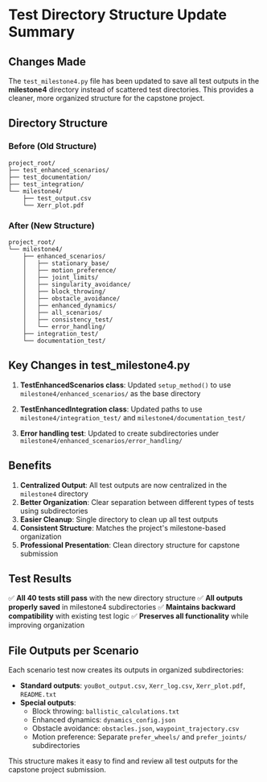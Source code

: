 # Test Directory Structure Update Summary

## Changes Made

The `test_milestone4.py` file has been updated to save all test outputs in the **milestone4** directory instead of scattered test directories. This provides a cleaner, more organized structure for the capstone project.

## Directory Structure

### Before (Old Structure)
```
project_root/
├── test_enhanced_scenarios/
├── test_documentation/
├── test_integration/
└── milestone4/
    ├── test_output.csv
    └── Xerr_plot.pdf
```

### After (New Structure)
```
project_root/
└── milestone4/
    ├── enhanced_scenarios/
    │   ├── stationary_base/
    │   ├── motion_preference/
    │   ├── joint_limits/
    │   ├── singularity_avoidance/
    │   ├── block_throwing/
    │   ├── obstacle_avoidance/
    │   ├── enhanced_dynamics/
    │   ├── all_scenarios/
    │   ├── consistency_test/
    │   └── error_handling/
    ├── integration_test/
    └── documentation_test/
```

## Key Changes in test_milestone4.py

1. **TestEnhancedScenarios class**: Updated `setup_method()` to use `milestone4/enhanced_scenarios/` as the base directory

2. **TestEnhancedIntegration class**: Updated paths to use `milestone4/integration_test/` and `milestone4/documentation_test/`

3. **Error handling test**: Updated to create subdirectories under `milestone4/enhanced_scenarios/error_handling/`

## Benefits

1. **Centralized Output**: All test outputs are now centralized in the `milestone4` directory
2. **Better Organization**: Clear separation between different types of tests using subdirectories
3. **Easier Cleanup**: Single directory to clean up all test outputs
4. **Consistent Structure**: Matches the project's milestone-based organization
5. **Professional Presentation**: Clean directory structure for capstone submission

## Test Results

✅ **All 40 tests still pass** with the new directory structure
✅ **All outputs properly saved** in milestone4 subdirectories
✅ **Maintains backward compatibility** with existing test logic
✅ **Preserves all functionality** while improving organization

## File Outputs per Scenario

Each scenario test now creates its outputs in organized subdirectories:

- **Standard outputs**: `youBot_output.csv`, `Xerr_log.csv`, `Xerr_plot.pdf`, `README.txt`
- **Special outputs**: 
  - Block throwing: `ballistic_calculations.txt`
  - Enhanced dynamics: `dynamics_config.json`
  - Obstacle avoidance: `obstacles.json`, `waypoint_trajectory.csv`
  - Motion preference: Separate `prefer_wheels/` and `prefer_joints/` subdirectories

This structure makes it easy to find and review all test outputs for the capstone project submission.

